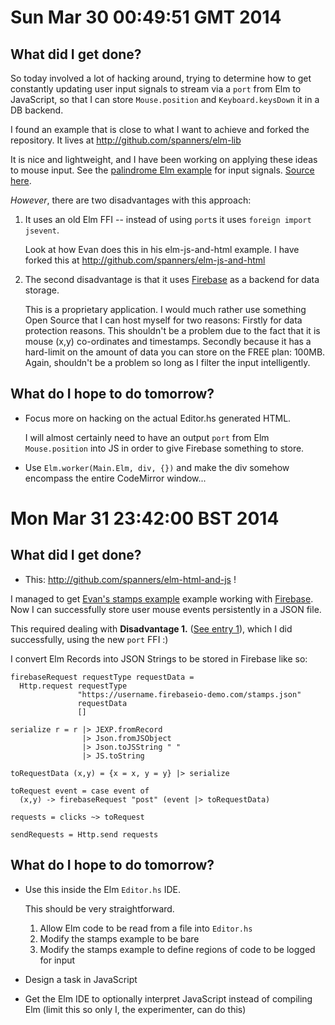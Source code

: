 # Sun Mar 30 00:49:51 GMT 2014

##  What did I get done?

So today involved a lot of hacking around, trying to determine how to get
constantly updating user input signals to stream via a `port` from Elm to
JavaScript, so that I can store `Mouse.position` and `Keyboard.keysDown` it in a
DB backend.

I found an example that is close to what I want to achieve and forked the
repository. It lives at http://github.com/spanners/elm-lib

It is nice and lightweight, and I have been working on applying these ideas to
mouse input. See the [palindrome Elm example]() for input signals. [Source here]().

*However*, there are two disadvantages with this approach:

1. It uses an old Elm FFI -- instead of using `port`s it uses `foreign import
   jsevent`. 

     Look at how Evan does this in his elm-js-and-html example. I have forked
     this at http://github.com/spanners/elm-js-and-html

2. The second disadvantage is that it uses [Firebase][] as a
   backend for data storage. 
   
     This is a proprietary application. I would much rather use something Open
     Source that I can host myself for two reasons: Firstly for data protection
     reasons. This shouldn't be a problem due to the fact that it is mouse (x,y)
     co-ordinates and timestamps. Secondly because it has a hard-limit on the
     amount of data you can store on the FREE plan: 100MB. Again, shouldn't be a
     problem so long as I filter the input intelligently.

[palindrome Elm example]: http://elm-lang.org/edit/examples/Intermediate/TextReverse.elm
[Source here]: https://github.com/elm-lang/elm-lang.org/blob/e53b8b873d0e5840bf31af2051f5cc147728ae4f/public/examples/Intermediate/TextReverse.elm

## What do I hope to do tomorrow?

* Focus more on hacking on the actual Editor.hs generated HTML. 

    I will almost certainly need to have an output `port` from Elm
    `Mouse.position` into JS in order to give Firebase something to store.

* Use `Elm.worker(Main.Elm, div, {})` and make the div somehow encompass the
  entire CodeMirror window...


# Mon Mar 31 23:42:00 BST 2014

## What did I get done?

* This: http://github.com/spanners/elm-html-and-js !

I managed to get [Evan's stamps example]() example working with [Firebase]().
Now I can successfully store user mouse events persistently in a JSON file.

This required dealing with **Disadvantage 1.** ([See entry 1]()), which I did
successfully, using the new `port` FFI :)

I convert Elm Records into JSON Strings to be stored in Firebase like so:

    firebaseRequest requestType requestData = 
      Http.request requestType 
                   "https://username.firebaseio-demo.com/stamps.json" 
                   requestData 
                   []
     
    serialize r = r |> JEXP.fromRecord 
                    |> Json.fromJSObject 
                    |> Json.toJSString " " 
                    |> JS.toString
     
    toRequestData (x,y) = {x = x, y = y} |> serialize
     
    toRequest event = case event of 
      (x,y) -> firebaseRequest "post" (event |> toRequestData)
     
    requests = clicks ~> toRequest
     
    sendRequests = Http.send requests


## What do I hope to do tomorrow?

* Use this inside the Elm `Editor.hs` IDE.

    This should be very straightforward.

    1. Allow Elm code to be read from a file into `Editor.hs`
    2. Modify the stamps example to be bare
    3. Modify the stamps example to define regions of code to be logged for
       input

* Design a task in JavaScript

* Get the Elm IDE to optionally interpret JavaScript instead of compiling Elm
  (limit this so only I, the experimenter, can do this)

[Evan's stamps example]: http://github.com/evancz/elm-html-and-js
[Firebase]: http://firebase.io
[See entry]: #sun-mar-30-00:49:51-gmt-2014
